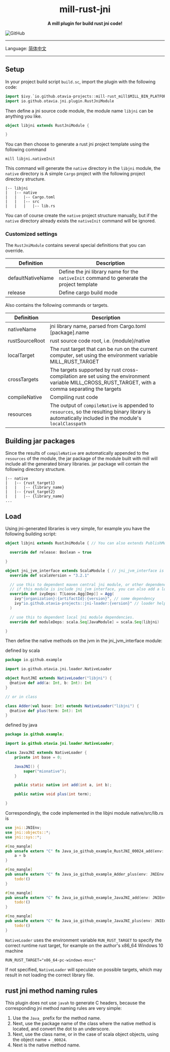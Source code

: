 <div align=center>
</div>
<h1 align=center>mill-rust-jni</h1>

<p align=center ><b>A mill plugin for build rust jni code!</b></p>

![GitHub](https://img.shields.io/github/license/otavia-projects/mill-rust-jni)

<hr>

Language: [简体中文](./README.zh_cn.md)

<hr>

## Setup

In your project build script `build.sc`, import the plugin with the following code:

```scala
import $ivy.`io.github.otavia-projects::mill-rust_mill$MILL_BIN_PLATFORM:{version}`
import io.github.otavia.jni.plugin.RustJniModule
```

Then define a jni source code module, the module name `libjni` can be anything you like.

```scala
object libjni extends RustJniModule {

}
```

You can then choose to generate a rust jni project template using the following command

```shell
mill libjni.nativeInit
```

This command will generate the `native` directory in the `libjni` module, the `native` directory is A simple `Cargo`
project with the following project directory structure.

```text
|-- libjni
|   |-- native
|   |   |-- Cargo.toml
|   |   |-- src
|   |   |   |-- lib.rs

```

You can of course create the `native` project structure manually, but if the `native` directory already exists
the `nativeInit` command will be ignored.

### Customized settings

The `RustJniModule` contains several special definitions that you can override.

| Definition        | Description                                                                               |
|-------------------|-------------------------------------------------------------------------------------------|
| defaultNativeName | Define the jni library name for the `nativeInit` command to generate the project template |
| release           | Define cargo build mode                                                                   |

Also contains the following commands or targets.

| Definition     | Description                                                                                                                                          |
|----------------|------------------------------------------------------------------------------------------------------------------------------------------------------|
| nativeName     | jni library name, parsed from Cargo.toml [package].name                                                                                              |
| rustSourceRoot | rust source code root, i.e. {module}/native                                                                                                          |
| localTarget    | The rust target that can be run on the current computer, set using the environment variable MILL_RUST_TARGET                                         |
| crossTargets   | The targets supported by rust cross-compilation are set using the environment variable MILL_CROSS_RUST_TARGET, with a comma separating the targets   |
| compileNative  | Compiling rust code                                                                                                                                  |
| resources      | The output of `compileNative` is appended to `resources`, so the resulting binary library is automatically included in the module's `localClasspath` |

## Building jar packages

Since the results of `compileNative` are automatically appended to the `resources` of the module, the jar package of the
module built with mill will include all the generated binary libraries.
jar package will contain the following directory structure.

```text
|-- native
|   |-- {rust_target1}
|   |   |-- {library_name}
|   |-- {rust_target2}
|   |   |-- {library_name}
...
```

## Load

Using jni-generated libraries is very simple, for example you have the following building script:

```scala
object libjni extends RustJniModule { // You can also extends PublishModule to publish this library jar to maven central 

  override def release: Boolean = true

}

object jni_jvm_interface extends ScalaModule { // jni_jvm_interface is example module, it can be anything you like.
  override def scalaVersion = "3.2.1"

  // use this to dependent maven central jni module, or other dependencies.
  // if this module is include jni jvm interface, you can also add a loader helper by this project.
  override def ivyDeps: T[Loose.Agg[Dep]] = Agg(
    ivy"{organization}:{artifactId}:{version}", // some dependency
    ivy"io.github.otavia-projects::jni-loader:{version}" // loader helper
  )

  // use this to dependent local jni module dependencies.
  override def moduleDeps: scala.Seq[JavaModule] = scala.Seq(libjni)

}


```

Then define the native methods on the jvm in the jni_jvm_interface module:

defined by scala

```scala
package io.github.example

import io.github.otavia.jni.loader.NativeLoader

object RustJNI extends NativeLoader("libjni") {
  @native def add(a: Int, b: Int): Int
}

// or in class

class Adder(val base: Int) extends NativeLoader("libjni") {
  @native def plus(term: Int): Int
}
```

defined by java

```java
package io.github.example;

import io.github.otavia.jni.loader.NativeLoader;

class JavaJNI extends NativeLoader {
    private int base = 0;

    JavaJNI() {
        super("mionative");
    }

    public static native int add(int a, int b);

    public native void plus(int term);

}

```

Correspondingly, the code implemented in the libjni module native/src/lib.rs is

```rust
use jni::JNIEnv;
use jni::objects::*;
use jni::sys::*;

#[no_mangle]
pub unsafe extern "C" fn Java_io_github_example_RustJNI_00024_add(env: JNIEnv, this: jobject, a: jint, b: jint) -> jint {
    a + b
}

#[no_mangle]
pub unsafe extern "C" fn Java_io_github_example_Adder_plus(env: JNIEnv, this: jobject, term: jint) -> jint {
    todo!()
}

#[no_mangle]
pub unsafe extern "C" fn Java_io_github_example_JavaJNI_add(env: JNIEnv, clz: jclass, a: jint, b: jint) -> jint {
    todo!()
}

#[no_mangle]
pub unsafe extern "C" fn Java_io_github_example_JavaJNI_plus(env: JNIEnv, this: jobject, term: jint) {
    todo!()
}

```

`NativeLoader` uses the environment variable `RUN_RUST_TARGET` to specify the correct runtime rust target, for example
on the author's x86_64 Windows 10 machine

```shell
RUN_RUST_TARGET="x86_64-pc-windows-msvc"
```

If not specified, `NativeLoader` will speculate on possible targets, which may result in not loading the correct library
file.

## rust jni method naming rules

This plugin does not use `javah` to generate C headers, because the corresponding jni method naming rules are very
simple:

1. Use the `Java_` prefix for the method name.
2. Next, use the package name of the class where the native method is located, and convert the dot to an underscore.
3. Next, use the class name, or in the case of scala object objects, using the object name + `_00024`.
4. Next is the native method name.
